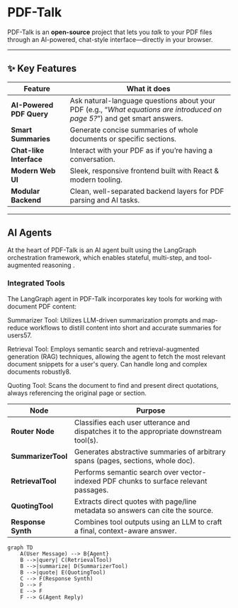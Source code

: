 # PDF-Talk

PDF-Talk is an **open-source** project that lets you _talk_ to your PDF files through an AI-powered, chat-style interface—directly in your browser.

---

## ✨ Key Features

| Feature | What it does |
|---------|--------------|
| **AI-Powered PDF Query** | Ask natural-language questions about your PDF (e.g., “_What equations are introduced on page 5?_”) and get smart answers. |
| **Smart Summaries** | Generate concise summaries of whole documents or specific sections. |
| **Chat-like Interface** | Interact with your PDF as if you’re having a conversation. |
| **Modern Web UI** | Sleek, responsive frontend built with React & modern tooling. |
| **Modular Backend** | Clean, well-separated backend layers for PDF parsing and AI tasks. |

---

## AI Agents 
At the heart of PDF-Talk is an AI agent built using the LangGraph orchestration framework, which enables stateful, multi-step, and tool-augmented reasoning .
### Integrated Tools
The LangGraph agent in PDF-Talk incorporates key tools for working with document PDF content:

Summarizer Tool: Utilizes LLM-driven summarization prompts and map-reduce workflows to distill content into short and accurate summaries for users57.

Retrieval Tool: Employs semantic search and retrieval-augmented generation (RAG) techniques, allowing the agent to fetch the most relevant document snippets for a user's query. Can handle long and complex documents robustly8.

Quoting Tool: Scans the document to find and present direct quotations, always referencing the original page or section.

| Node               | Purpose                                                                           |
|--------------------|-----------------------------------------------------------------------------------|
| **Router Node**    | Classifies each user utterance and dispatches it to the appropriate downstream tool(s). |
| **SummarizerTool** | Generates abstractive summaries of arbitrary spans (pages, sections, whole doc).  |
| **RetrievalTool**  | Performs semantic search over vector-indexed PDF chunks to surface relevant passages. |
| **QuotingTool**    | Extracts direct quotes with page/line metadata so answers can cite the source.     |
| **Response Synth** | Combines tool outputs using an LLM to craft a final, context-aware answer.         |

```mermaid
graph TD
    A(User Message) --> B{Agent}
    B -->|query| C(RetrievalTool)
    B -->|summarize| D(SummarizerTool)
    B -->|quote| E(QuotingTool)
    C --> F(Response Synth)
    D --> F
    E --> F
    F --> G(Agent Reply)
